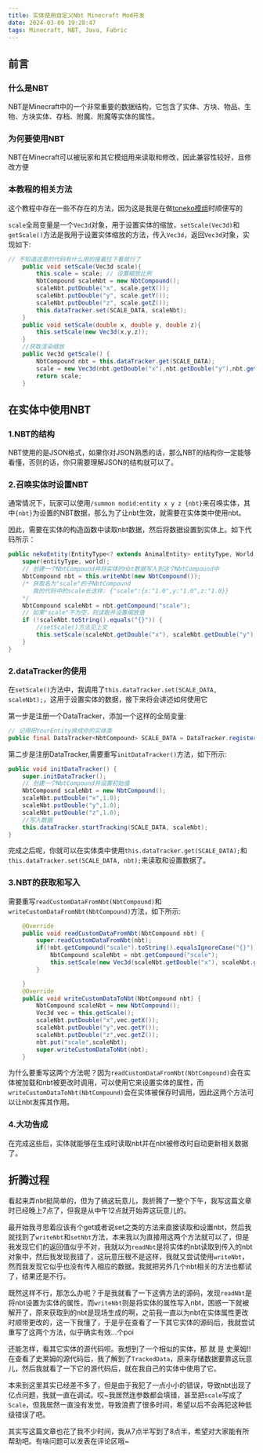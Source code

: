 ---title: 实体使用自定义Nbt Minecraft Mod开发date: 2024-03-09 19:28:47tags: Minecraft, NBT, Java, Fabric---## 前言### 什么是NBTNBT是Minecraft中的一个非常重要的数据结构，它包含了实体、方块、物品、生物、方块实体、存档、附魔、附魔等实体的属性。### 为何要使用NBTNBT在Minecraft可以被玩家和其它模组用来读取和修改，因此兼容性较好，且修改方便### 本教程的相关方法这个教程中存在一些不存在的方法，因为这是我是在做[toneko模组](https://github.com/csneko/toneko)时顺便写的`scale`全局变量是一个`Vec3d`对象，用于设置实体的缩放，`setScale(Vec3d)`和`getScale()`方法是我用于设置实体缩放的方法，传入`Vec3d`，返回`Vec3d`对象，实现如下:```java// 不知道这里的代码有什么用的接着往下看就行了    public void setScale(Vec3d scale){        this.scale = scale; // 设置缩放比例        NbtCompound scaleNbt = new NbtCompound();        scaleNbt.putDouble("x", scale.getX());        scaleNbt.putDouble("y", scale.getY());        scaleNbt.putDouble("z", scale.getZ());        this.dataTracker.set(SCALE_DATA, scaleNbt);    }    public void setScale(double x, double y, double z){        this.setScale(new Vec3d(x,y,z));    }    //获取渲染缩放    public Vec3d getScale() {        NbtCompound nbt = this.dataTracker.get(SCALE_DATA);        scale = new Vec3d(nbt.getDouble("x"),nbt.getDouble("y"),nbt.getDouble("z"));        return scale;    }```## 在实体中使用NBT### 1.NBT的结构NBT使用的是JSON格式，如果你对JSON熟悉的话，那么NBT的结构你一定能够看懂，否则的话，你只需要理解JSON的结构就可以了。### 2.召唤实体时设置NBT通常情况下，玩家可以使用`/summon modid:entity x y z {nbt}`来召唤实体，其中`{nbt}`为设置的NBT数据，那么为了让nbt生效，就需要在实体类中使用nbt。因此，需要在实体的构造函数中读取nbt数据，然后将数据设置到实体上。如下代码所示：```javapublic nekoEntity(EntityType<? extends AnimalEntity> entityType, World world) {    super(entityType, world);    // 创建一个NbtCompound并将实体的nbt数据写入到这个NbtCompound中    NbtCompound nbt = this.writeNbt(new NbtCompound());    /* 获取名为"scale"的子NbtCompound       我的代码中的scale长这样: {"scale":{x:"1.0",y:"1.0",z:"1.0}}         */    NbtCompound scaleNbt = nbt.getCompound("scale");    // 如果"scale"不为空，则读取并设置缩放值    if (!scaleNbt.toString().equals("{}")) {        //setScale()方法见上文        this.setScale(scaleNbt.getDouble("x"), scaleNbt.getDouble("y"), scaleNbt.getDouble("z"));    }}```### 2.dataTracker的使用在`setScale()`方法中，我调用了`this.dataTracker.set(SCALE_DATA, scaleNbt);`，这用于设置实体的数据，接下来将会讲述如何使用它第一步是注册一个DataTracker，添加一个这样的全局变量:```java// 记得把YourEntity换成你的实体类public final DataTracker<NbtCompound> SCALE_DATA = DataTracker.registerData(YourEntity.class, TrackedDataHandlerRegistry.NBT_COMPOUND);```第二步是注册DataTracker,需要重写`initDataTracker()`方法，如下所示:```javapublic void initDataTracker() {    super.initDataTracker();    // 创建一个NbtCompound并设置初始值    NbtCompound scaleNbt = new NbtCompound();    scaleNbt.putDouble("x",1.0);    scaleNbt.putDouble("y",1.0);    scaleNbt.putDouble("z",1.0);    //写入数据    this.dataTracker.startTracking(SCALE_DATA, scaleNbt);}```完成之后呢，你就可以在实体类中使用`this.dataTracker.get(SCALE_DATA);`和`this.dataTracker.set(SCALE_DATA, nbt);`来读取和设置数据了。### 3.NBT的获取和写入需要重写`readCustomDataFromNbt(NbtCompound)`和`writeCustomDataFromNbt(NbtCompound)`方法，如下所示:```java    @Override    public void readCustomDataFromNbt(NbtCompound nbt) {        super.readCustomDataFromNbt(nbt);        if(!nbt.getCompound("scale").toString().equalsIgnoreCase("{}")) {            NbtCompound scaleNbt = nbt.getCompound("scale");            this.setScale(new Vec3d(scaleNbt.getDouble("x"), scaleNbt.getDouble("y"), scaleNbt.getDouble("z")));        }    }    @Override    public void writeCustomDataToNbt(NbtCompound nbt) {        NbtCompound scaleNbt = new NbtCompound();        Vec3d vec = this.getScale();        scaleNbt.putDouble("x",vec.getX());        scaleNbt.putDouble("y",vec.getY());        scaleNbt.putDouble("z",vec.getZ());        nbt.put("scale",scaleNbt);        super.writeCustomDataToNbt(nbt);    }```为什么要重写这两个方法呢？因为`readCustomDataFromNbt(NbtCompound)`会在实体被加载和nbt被更改时调用，可以使用它来设置实体的属性，而`writeCustomDataToNbt(NbtCompound)`会在实体被保存时调用，因此这两个方法可以让nbt发挥其作用。### 4.大功告成在完成这些后，实体就能够在生成时读取nbt并在nbt被修改时自动更新相关数据了。## 折腾过程看起来弄nbt挺简单的，但为了搞这玩意儿，我折腾了一整个下午，我写这篇文章时已经晚上7点了，但我是从中午12点就开始弄这玩意儿的。最开始我寻思着应该有个get或者说set之类的方法来直接读取和设置nbt，然后我就找到了`writeNbt`和`setNbt`方法，本来我以为直接用这两个方法就可以了，但是我发现它们的返回值似乎不对，我就以为`readNbt`是将实体的nbt读取到传入的nbt对象中，然后我发现我错了，这玩意压根不是这样，我就又尝试使用`writeNbt`，然而我发现它似乎也没有传入相应的数据，我就把另外几个nbt相关的方法也都试了，结果还是不行。既然这样不行，那怎么办呢？于是我就看了一下这俩方法的源码，发现`readNbt`是将nbt设置为实体的属性，而`writeNbt`则是将实体的属性写入nbt，困惑一下就被解开了，原来获取到的nbt是现场生成的啊，之前我一直以为nbt在实体属性更改时顺带更改的，这一下我懂了，于是乎在查看了一下其它实体的源码后，我就尝试重写了这两个方法，似乎确实有效...个poi还能怎样，看其它实体的源代码呗。我想到了一个相似的实体，那 就 是 史莱姆!!在查看了史莱姆的源代码后，我了解到了`TrackedData`，原来存储数据要靠这玩意儿，然后我就看了一下它的源代码后，就在我自己的实体中使用了它。本来到这里其实已经差不多了，但是由于我犯了一点小小的错误，导致nbt出现了亿点问题，我就一直在调试。哎~我居然连参数都会填错，甚至把`scale`写成了`Scale`，但我居然一直没有发觉，导致浪费了很多时间，希望以后不会再犯这种低级错误了吧。其实写这篇文章也花了我不少时间，我从7点半写到了8点半，希望对大家能有所帮助吧。有啥问题可以发表在评论区哦~